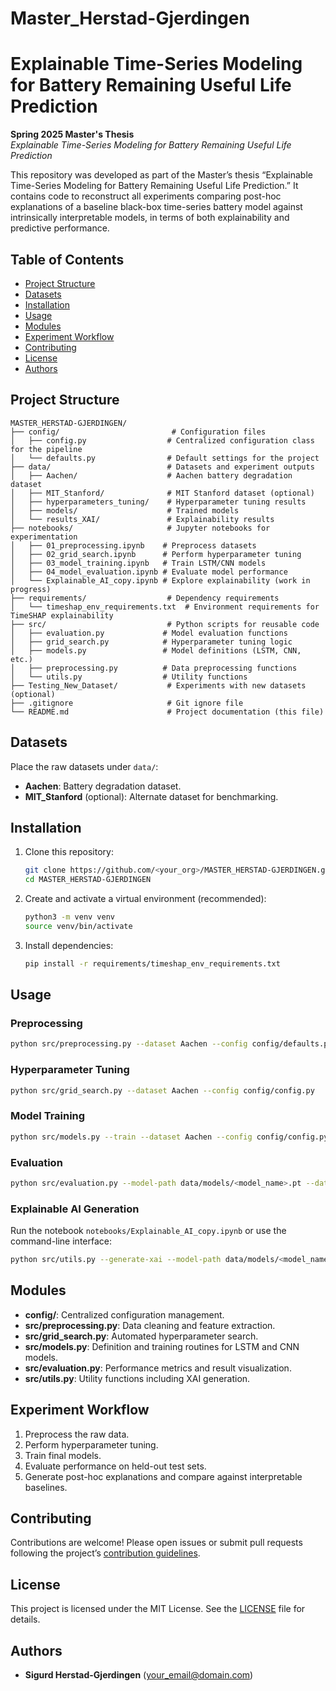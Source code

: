 # Master_Herstad-Gjerdingen


# Explainable Time-Series Modeling for Battery Remaining Useful Life Prediction

**Spring 2025 Master's Thesis**  
*Explainable Time-Series Modeling for Battery Remaining Useful Life Prediction*

This repository was developed as part of the Master’s thesis “Explainable Time-Series Modeling for Battery Remaining Useful Life Prediction.” It contains code to reconstruct all experiments comparing post-hoc explanations of a baseline black-box time-series battery model against intrinsically interpretable models, in terms of both explainability and predictive performance.

## Table of Contents

- [Project Structure](#project-structure)  
- [Datasets](#datasets)  
- [Installation](#installation)  
- [Usage](#usage)  
- [Modules](#modules)  
- [Experiment Workflow](#experiment-workflow)  
- [Contributing](#contributing)  
- [License](#license)  
- [Authors](#authors)  

## Project Structure

```text
MASTER_HERSTAD-GJERDINGEN/
├── config/                         # Configuration files
│   ├── config.py                  # Centralized configuration class for the pipeline
│   └── defaults.py                # Default settings for the project
├── data/                          # Datasets and experiment outputs
│   ├── Aachen/                    # Aachen battery degradation dataset
│   ├── MIT_Stanford/              # MIT Stanford dataset (optional)
│   ├── hyperparameters_tuning/    # Hyperparameter tuning results
│   ├── models/                    # Trained models
│   └── results_XAI/               # Explainability results
├── notebooks/                     # Jupyter notebooks for experimentation
│   ├── 01_preprocessing.ipynb    # Preprocess datasets
│   ├── 02_grid_search.ipynb      # Perform hyperparameter tuning
│   ├── 03_model_training.ipynb   # Train LSTM/CNN models
│   ├── 04_model_evaluation.ipynb # Evaluate model performance
│   └── Explainable_AI_copy.ipynb # Explore explainability (work in progress)
├── requirements/                  # Dependency requirements
│   └── timeshap_env_requirements.txt  # Environment requirements for TimeSHAP explainability
├── src/                           # Python scripts for reusable code
│   ├── evaluation.py             # Model evaluation functions
│   ├── grid_search.py            # Hyperparameter tuning logic
│   ├── models.py                 # Model definitions (LSTM, CNN, etc.)
│   ├── preprocessing.py          # Data preprocessing functions
│   └── utils.py                  # Utility functions
├── Testing_New_Dataset/           # Experiments with new datasets (optional)
├── .gitignore                     # Git ignore file
└── README.md                      # Project documentation (this file)
```

## Datasets

Place the raw datasets under `data/`:

- **Aachen**: Battery degradation dataset.  
- **MIT_Stanford** (optional): Alternate dataset for benchmarking.

## Installation

1. Clone this repository:  
   ```bash
   git clone https://github.com/<your_org>/MASTER_HERSTAD-GJERDINGEN.git
   cd MASTER_HERSTAD-GJERDINGEN
   ```
2. Create and activate a virtual environment (recommended):  
   ```bash
   python3 -m venv venv
   source venv/bin/activate
   ```
3. Install dependencies:  
   ```bash
   pip install -r requirements/timeshap_env_requirements.txt
   ```

## Usage

### Preprocessing

```bash
python src/preprocessing.py --dataset Aachen --config config/defaults.py
```

### Hyperparameter Tuning

```bash
python src/grid_search.py --dataset Aachen --config config/config.py
```

### Model Training

```bash
python src/models.py --train --dataset Aachen --config config/config.py
```

### Evaluation

```bash
python src/evaluation.py --model-path data/models/<model_name>.pt --dataset Aachen
```

### Explainable AI Generation

Run the notebook `notebooks/Explainable_AI_copy.ipynb` or use the command-line interface:

```bash
python src/utils.py --generate-xai --model-path data/models/<model_name>.pt --dataset Aachen
```

## Modules

- **config/**: Centralized configuration management.  
- **src/preprocessing.py**: Data cleaning and feature extraction.  
- **src/grid_search.py**: Automated hyperparameter search.  
- **src/models.py**: Definition and training routines for LSTM and CNN models.  
- **src/evaluation.py**: Performance metrics and result visualization.  
- **src/utils.py**: Utility functions including XAI generation.

## Experiment Workflow

1. Preprocess the raw data.  
2. Perform hyperparameter tuning.  
3. Train final models.  
4. Evaluate performance on held-out test sets.  
5. Generate post-hoc explanations and compare against interpretable baselines.

## Contributing

Contributions are welcome! Please open issues or submit pull requests following the project’s [contribution guidelines](CONTRIBUTING.md).

## License

This project is licensed under the MIT License. See the [LICENSE](LICENSE) file for details.

## Authors

- **Sigurd Herstad-Gjerdingen** (<your_email@domain.com>)  
